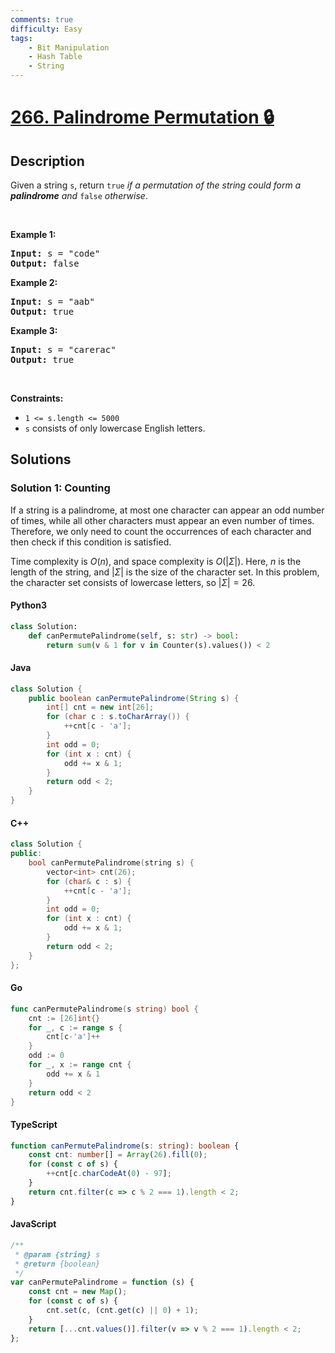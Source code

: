 ```yaml
---
comments: true
difficulty: Easy
tags:
    - Bit Manipulation
    - Hash Table
    - String
---
```


<!-- problem:start -->

# [266. Palindrome Permutation 🔒](https://leetcode.com/problems/palindrome-permutation)

## Description

<!-- description:start -->

<p>Given a string <code>s</code>, return <code>true</code> <em>if a permutation of the string could form a </em><span data-keyword="palindrome-string"><em><strong>palindrome</strong></em></span><em> and </em><code>false</code><em> otherwise</em>.</p>

<p>&nbsp;</p>
<p><strong class="example">Example 1:</strong></p>

<pre>
<strong>Input:</strong> s = &quot;code&quot;
<strong>Output:</strong> false
</pre>

<p><strong class="example">Example 2:</strong></p>

<pre>
<strong>Input:</strong> s = &quot;aab&quot;
<strong>Output:</strong> true
</pre>

<p><strong class="example">Example 3:</strong></p>

<pre>
<strong>Input:</strong> s = &quot;carerac&quot;
<strong>Output:</strong> true
</pre>

<p>&nbsp;</p>
<p><strong>Constraints:</strong></p>

<ul>
	<li><code>1 &lt;= s.length &lt;= 5000</code></li>
	<li><code>s</code> consists of only lowercase English letters.</li>
</ul>

<!-- description:end -->

## Solutions

<!-- solution:start -->

### Solution 1: Counting

If a string is a palindrome, at most one character can appear an odd number of times, while all other characters must appear an even number of times. Therefore, we only need to count the occurrences of each character and then check if this condition is satisfied.

Time complexity is $O(n)$, and space complexity is $O(|\Sigma|)$. Here, $n$ is the length of the string, and $|\Sigma|$ is the size of the character set. In this problem, the character set consists of lowercase letters, so $|\Sigma|=26$.

<!-- tabs:start -->

#### Python3

```python
class Solution:
    def canPermutePalindrome(self, s: str) -> bool:
        return sum(v & 1 for v in Counter(s).values()) < 2
```

#### Java

```java
class Solution {
    public boolean canPermutePalindrome(String s) {
        int[] cnt = new int[26];
        for (char c : s.toCharArray()) {
            ++cnt[c - 'a'];
        }
        int odd = 0;
        for (int x : cnt) {
            odd += x & 1;
        }
        return odd < 2;
    }
}
```

#### C++

```cpp
class Solution {
public:
    bool canPermutePalindrome(string s) {
        vector<int> cnt(26);
        for (char& c : s) {
            ++cnt[c - 'a'];
        }
        int odd = 0;
        for (int x : cnt) {
            odd += x & 1;
        }
        return odd < 2;
    }
};
```

#### Go

```go
func canPermutePalindrome(s string) bool {
	cnt := [26]int{}
	for _, c := range s {
		cnt[c-'a']++
	}
	odd := 0
	for _, x := range cnt {
		odd += x & 1
	}
	return odd < 2
}
```

#### TypeScript

```ts
function canPermutePalindrome(s: string): boolean {
    const cnt: number[] = Array(26).fill(0);
    for (const c of s) {
        ++cnt[c.charCodeAt(0) - 97];
    }
    return cnt.filter(c => c % 2 === 1).length < 2;
}
```

#### JavaScript

```js
/**
 * @param {string} s
 * @return {boolean}
 */
var canPermutePalindrome = function (s) {
    const cnt = new Map();
    for (const c of s) {
        cnt.set(c, (cnt.get(c) || 0) + 1);
    }
    return [...cnt.values()].filter(v => v % 2 === 1).length < 2;
};
```

<!-- tabs:end -->

<!-- solution:end -->

<!-- problem:end -->
